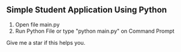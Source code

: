 ## Simple Student Application Using Python

1. Open file main.py
2. Run Python File or type "python main.py" on Command Prompt

Give me a star if this helps you.
